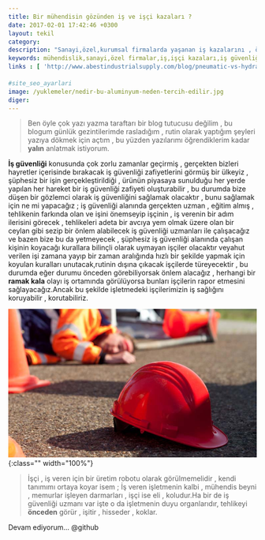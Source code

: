 ```yaml
---
title: Bir mühendisin gözünden iş ve işçi kazaları ?
date: 2017-02-01 17:42:46 +0300
layout: tekil
category:
description: "Sanayi,özel,kurumsal firmalarda yaşanan iş kazalarını , önlenmesi için ne gibi önlemler alınabileceğini konu alan blog yazım."
keywords: mühendislik,sanayi,özel firmalar,iş,işçi kazaları,iş güvenliği
links : [ 'http://www.abestindustrialsupply.com/blog/pneumatic-vs-hydraulic-test-efficiency/' ]

#site_seo_ayarlari
image: /yuklemeler/nedir-bu-aluminyum-neden-tercih-edilir.jpg
diger: 
---
```


> Ben öyle çok yazı yazma taraftarı bir blog tutucusu değilim , bu blogum günlük gezintilerimde
rasladığım , rutin olarak yaptığım şeyleri yazıya dökmek için açtım , bu yüzden
yazılarımı öğrendiklerim kadar **yalın** anlatmak istiyorum.

**İş güvenliği** konusunda çok zorlu zamanlar geçirmiş , gerçekten bizleri hayretler içerisinde bırakacak
iş güvenliği zafiyetlerini görmüş bir ülkeyiz , şüphesiz bir işin gerçekleştirildiği , ürünün piyasaya
sunulduğu her yerde yapılan her hareket bir iş güvenliği zafiyeti oluşturabilir , bu durumda bize
düşen bir gözlemci olarak iş güvenliğini sağlamak olacaktır , bunu sağlamak için ne mi yapacağız ; iş güvenliği alanında gerçekten uzman , eğitim almış , tehlikenin
farkında olan ve işini önemseyip işçinin , iş verenin bir adım ilerisini görecek , tehlikeleri adeta bir avcıya 
yem olmak üzere olan bir ceylan gibi sezip bir önlem alabilecek iş güvenliği uzmanları ile çalışacağız ve bazen bize
bu da yetmeyecek , şüphesiz iş güvenliği alanında çalışan kişinin koyacağı kurallara bilinçli olarak uymayan işçiler olacaktır 
veyahut verilen işi zamana yayıp bir zaman aralığında hızlı bir şekilde yapmak için koyulan kuralları unutacak,rutinin
dışına çıkacak işçilerde türeyecektir , bu durumda eğer durumu önceden görebiliyorsak önlem alacağız , herhangi bir
**ramak kala** olayı iş ortamında görülüyorsa bunları işçilerin rapor etmesini sağlayacağız.Ancak bu şekilde
işletmedeki işçilerimizin iş sağlığını koruyabilir , korutabiliriz.

![İşçi kazaları , sembol fotoğrafı](/yuklemeler/is_kazasi_1.jpg){:class="" width="100%"}

<!--dahafazla-->

> İşçi , iş veren için bir üretim robotu olarak görülmemelidir , kendi tanımımı ortaya koyar isem ; İş veren işletmenin kalbi , mühendis
beyni , memurlar işleyen darmarları , işçi ise eli , koludur.Ha bir de iş güvenliği uzmanı var işte o da işletmenin duyu organlarıdır,
tehlikeyi **önceden** görür , işitir , hisseder , koklar.

Devam ediyorum... @github